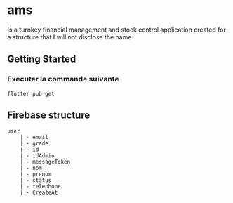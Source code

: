# ams

Is a turnkey financial management and stock control application created for a structure that I will not disclose the name

## Getting Started
### Executer la commande suivante
```
flutter pub get 
```
## Firebase structure

```
user 
    | - email
    | - grade
    | - id
    | - idAdmin
    | - messageToken
    | - nom 
    | - prenom
    | - status
    | - telephone
    | - CreateAt
```


  


